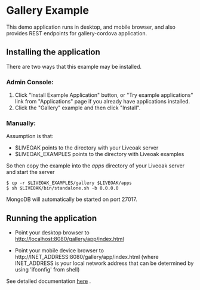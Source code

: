 Gallery Example
===============

This demo application runs in desktop, and mobile browser, and also provides REST endpoints for gallery-cordova application.


Installing the application
--------------------------

There are two ways that this example may be installed.

### Admin Console:

1. Click "Install Example Application" button, or "Try example applications" link from "Applications" page if you already have applications installed.
2. Click the "Gallery" example and then click "Install".

### Manually:

Assumption is that:
* $LIVEOAK points to the directory with your Liveoak server
* $LIVEOAK_EXAMPLES points to the directory with Liveoak examples

So then copy the example into the _apps_ directory of your Liveoak server and start the server
```shell
$ cp -r $LIVEOAK_EXAMPLES/gallery $LIVEOAK/apps
$ sh $LIVEOAK/bin/standalone.sh -b 0.0.0.0
````
MongoDB will automatically be started on port 27017.

Running the application
-----------------------

* Point your desktop browser to [http://localhost:8080/gallery/app/index.html](http://localhost:8080/gallery/app/index.html)

* Point your mobile device browser to http://INET_ADDRESS:8080/gallery/app/index.html
(where INET_ADDRESS is your local network address that can be determined by using 'ifconfig' from shell)

See detailed documentation [here](http://liveoak.io/docs/guides/tutorial_gallery/#gallery-web-application) .
